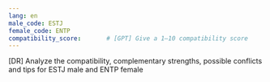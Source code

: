 ```yaml
---
lang: en
male_code: ESTJ
female_code: ENTP
compatibility_score:       # [GPT] Give a 1–10 compatibility score
---
```


[DR] Analyze the compatibility, complementary strengths, possible conflicts and tips for ESTJ male and ENTP female

